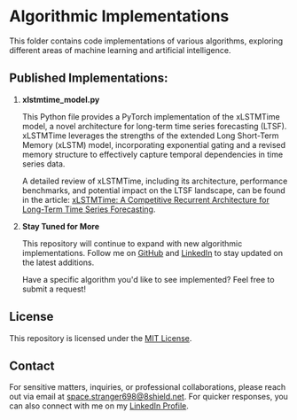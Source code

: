 # Algorithmic Implementations

This folder contains code implementations of various algorithms, exploring different areas of machine learning and artificial intelligence. 

## Published Implementations:

1. **xlstmtime_model.py**

   This Python file provides a PyTorch implementation of the xLSTMTime model, a novel architecture for long-term time series forecasting (LTSF). xLSTMTime leverages the strengths of the extended Long Short-Term Memory (xLSTM) model, incorporating exponential gating and a revised memory structure to effectively capture temporal dependencies in time series data. 

   A detailed review of xLSTMTime, including its architecture, performance benchmarks, and potential impact on the LTSF landscape, can be found in the article: [xLSTMTime: A Competitive Recurrent Architecture for Long-Term Time Series Forecasting](https://www.linkedin.com/pulse/xlstmtime-competitive-recurrent-architecture-time-series-kaczmarek-jdmpe/).

2. **Stay Tuned for More** 

   This repository will continue to expand with new algorithmic implementations. Follow me on [GitHub](https://github.com/SJKaczmarek/) and [LinkedIn](https://www.linkedin.com/in/sylvesterkaczmarek/) to stay updated on the latest additions.

   Have a specific algorithm you'd like to see implemented? Feel free to submit a request! 

## License

This repository is licensed under the [MIT License](LICENSE).

## Contact

For sensitive matters, inquiries, or professional collaborations, please reach out via email at [space.stranger698@8shield.net](mailto:space.stranger698@8shield.net). For quicker responses, you can also connect with me on my [LinkedIn Profile](https://www.linkedin.com/in/sylvesterkaczmarek/).
